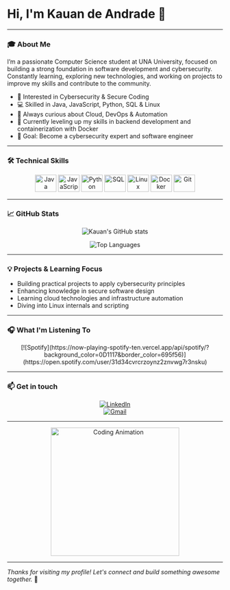 # Hi, I'm Kauan de Andrade 👋

---

### 🎓 About Me

I’m a passionate Computer Science student at UNA University, focused on building a strong foundation in software development and cybersecurity.  
Constantly learning, exploring new technologies, and working on projects to improve my skills and contribute to the community.

- 🔐 Interested in Cybersecurity & Secure Coding  
- 💻 Skilled in Java, JavaScript, Python, SQL & Linux  
- 🚀 Always curious about Cloud, DevOps & Automation  
- 🌱 Currently leveling up my skills in backend development and containerization with Docker  
- 🎯 Goal: Become a cybersecurity expert and software engineer

---

### 🛠️ Technical Skills

<div align="center">

<img alt="Java" title="Java" height="40" width="50" src="https://cdn.jsdelivr.net/gh/devicons/devicon@latest/icons/java/java-original-wordmark.svg" />
<img alt="JavaScript" title="JavaScript" height="40" width="50" src="https://cdn.jsdelivr.net/gh/devicons/devicon@latest/icons/javascript/javascript-original.svg" />
<img alt="Python" title="Python" height="40" width="50" src="https://cdn.jsdelivr.net/gh/devicons/devicon@latest/icons/python/python-original-wordmark.svg" />
<img alt="SQL" title="SQL" height="40" width="50" src="https://cdn.jsdelivr.net/gh/devicons/devicon@latest/icons/mysql/mysql-original-wordmark.svg" />
<img alt="Linux" title="Linux" height="40" width="50" src="https://cdn.jsdelivr.net/gh/devicons/devicon@latest/icons/linux/linux-original.svg" />
<img alt="Docker" title="Docker" height="40" width="50" src="https://cdn.jsdelivr.net/gh/devicons/devicon@latest/icons/docker/docker-original-wordmark.svg" />
<img alt="Git" title="Git" height="40" width="50" src="https://cdn.jsdelivr.net/gh/devicons/devicon@latest/icons/git/git-original.svg" />

</div>

---

### 📈 GitHub Stats

<div align="center">

![Kauan's GitHub stats](https://github-readme-stats.vercel.app/api?username=kauanandrade&show_icons=true&theme=radical&include_all_commits=true&count_private=true)

![Top Languages](https://github-readme-stats.vercel.app/api/top-langs/?username=kauanandrade&layout=compact&theme=radical)

</div>

---

### 💡 Projects & Learning Focus

- Building practical projects to apply cybersecurity principles  
- Enhancing knowledge in secure software design  
- Learning cloud technologies and infrastructure automation  
- Diving into Linux internals and scripting

---

### 🎧 What I'm Listening To

<div align="center">
  <!-- Spotify Widget: customize your Spotify username or remove if you prefer -->
  [![Spotify](https://now-playing-spotify-ten.vercel.app/api/spotify/?background_color=0D1117&border_color=695f56)](https://open.spotify.com/user/31d34cvrcrzoynz2znvwg7r3nsku)
</div>

---

### 📫 Get in touch

<div align="center">

[![LinkedIn](https://img.shields.io/badge/LinkedIn-Kauan%20Andrade-blue?style=for-the-badge&logo=linkedin)](https://www.linkedin.com/in/kauanandrade)  
[![Gmail](https://img.shields.io/badge/Gmail-kauanandrade@gmail.com-red?style=for-the-badge&logo=gmail)](mailto:kauanandrade@gmail.com)

</div>

---

<div align="center">

<img src="https://cdn.domestika.org/c_limit,dpr_1.0,f_auto,q_auto,w_820/v1449065969/content-items/001/469/066/CHAIN_A_MOTION_Pablo_dribbble_V02-original.gif?1449065969" alt="Coding Animation" width="300"/>

</div>

---

*Thanks for visiting my profile! Let's connect and build something awesome together.* 🚀

